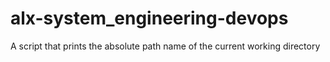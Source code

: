 # alx-system_engineering-devops
A script that prints the absolute path name of the current working directory
